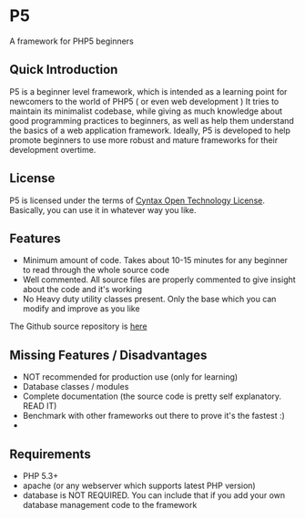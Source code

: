 # P5

A framework for PHP5 beginners

## Quick Introduction
P5 is a beginner level framework, which is intended as a learning point for newcomers to the world of PHP5 ( or even web development )
It tries to maintain its minimalist codebase, while giving as much knowledge about good programming practices to beginners,
as well as help them understand the basics of a web application framework.
Ideally, P5 is developed to help promote beginners to use more robust and mature frameworks for their development overtime.

## License

P5 is licensed under the terms of [Cyntax Open Technology License](http://code.cyntaxtech.com/licenses/cyntax-open-technology).
Basically, you can use it in whatever way you like.

## Features

* Minimum amount of code. Takes about 10-15 minutes for any beginner to read through the whole source code
* Well commented. All source files are properly commented to give insight about the code and it's working
* No Heavy duty utility classes present. Only the base which you can modify and improve as you like

The Github source repository is [here](http://github.com/Cyntax/P5/)

## Missing Features / Disadvantages

* NOT recommended for production use (only for learning)
* Database classes / modules
* Complete documentation (the source code is pretty self explanatory. READ IT)
* Benchmark with other frameworks out there to prove it's the fastest :)
* 

## Requirements

* PHP 5.3+
* apache (or any webserver which supports latest PHP version)
* database is NOT REQUIRED. You can include that if you add your own database management code to the framework
